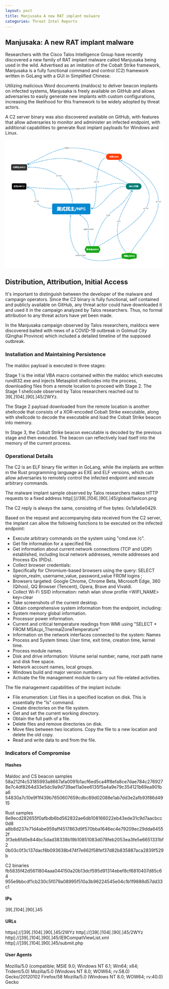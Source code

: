 ```yaml
---
layout: post
title: Manjusaka A new RAT implant malware
categories: Threat Intel Reports
---
```


## Manjusaka: A new RAT implant malware 

Researchers with the Cisco Talos Intelligence Group have recently discovered a new family of RAT implant malware called Manjusaka being used in the wild. Advertised as an imitation of the Cobalt Strike framework, Manjusaka is a fully functional command and control (C2) framework written in GoLang with a GUI in Simplified Chinese.

Utilizing malicious Word documents (maldocs) to deliver beacon implants on infected systems, Manjusaka is freely available on GitHub and allows adversaries to easily generate new implants with custom configurations, increasing the likelihood for this framework to be widely adopted by threat actors.

A C2 server binary was also discovered available on GitHub, with features that allow adversaries to monitor and administer an infected endpoint, with additional capabilities to generate Rust implant payloads for Windows and Linux.

![](/images/manjusaka.png)

## Distribution, Attribution, Initial Access

It's important to distinguish between the developer of the malware and campaign operators. Since the C2 binary is fully functional, self contained and publicly available on GitHub, any threat actor could have downloaded it and used it in the campaign analyzed by Talos researchers. Thus, no formal attribution to any threat actors have yet been made.  

In the Manjusaka campaign observed by Talos researchers, maldocs were discovered baited with news of a COVID-19 outbreak in Golmud City (Qinghai Province) which included a detailed timeline of the supposed outbreak.

### Installation and Maintaining Persistence

The maldoc payload is executed in three stages:

Stage 1 is the initial VBA macro contained within the maldoc which executes rundll32.exe and injects Metasploit shellcodes into the process, downloading files from a remote location to proceed with Stage 2. The Stage 1 shellcode observed by Talos researchers reached out to 39[.]104[.]90[.]45/2WYz.

The Stage 2 payload downloaded from the remote location is another shellcode that consists of a XOR-encoded Cobalt Strike executable, along with shellcode to decode the executable and load the Cobalt Strike beacon into memory.

In Stage 3, the Cobalt Strike beacon executable is decoded by the previous stage and then executed. The beacon can reflectively load itself into the memory of the current process.


### Operational Details

The C2 is an ELF binary file written in GoLang, while the implants are written in the Rust programming language as EXE and ELF versions, which can allow adversaries to remotely control the infected endpoint and execute arbitrary commands. 

The malware implant sample observed by Talos researchers makes HTTP requests to a fixed address http[:]//39[.]104[.]90[.]45/global/favicon.png

The C2 reply is always the same, consisting of five bytes: 0x1a1a6e0429.

Based on the request and accompanying data received from the C2 server, the implant can allow the following functions to be executed on the infected endpoint:

- Execute arbitrary commands on the system using "cmd.exe /c".
- Get file information for a specified file.
- Get information about current network connections (TCP and UDP) established, including local network addresses, remote addresses and  Process IDs (PIDs).
- Collect browser credentials:
- Specifically for Chromium-based browsers using the query: SELECT signon_realm, username_value, password_value FROM logins ;
- Browsers targeted: Google Chrome, Chrome Beta, Microsoft Edge, 360 (Qihoo), QQ Browser (Tencent), Opera, Brave and Vivaldi.
- Collect Wi-Fi SSID information: netsh wlan show profile <WIFI_NAME> key=clear
- Take screenshots of the current desktop.
- Obtain comprehensive system information from the endpoint, including:
- System memory global information.
- Processor power information.
- Current and critical temperature readings from WMI using "SELECT * FROM MSAcpi_ThermalZoneTemperature"
- Information on the network interfaces connected to the system: Names
- Process and System times: User time, exit time, creation time, kernel time.
- Process module names.
- Disk and drive information: Volume serial number, name, root path name and disk free space.
- Network account names, local groups.
- Windows build and major version numbers.
- Activate the file management module to carry out file-related activities.

The file management capabilities of the implant include:
- File enumeration: List files in a specified location on disk. This is essentially the "ls" command.
- Create directories on the file system.
- Get and set the current working directory.
- Obtain the full path of a file.
- Delete files and remove directories on disk.
- Move files between two locations. Copy the file to a new location and delete the old copy.
- Read and write data to and from the file.


### Indicators of Compromise
#### Hashes 
Maldoc and CS beacon samples
58a212f4c53185993a8667afa0091b1acf6ed5ca4ff8efa8ce7dae784c276927
8e7c4df8264d33e5dc9a9d739ae11a0ee6135f5a4a9e79c354121b69ea901ba6
54830a7c10e9f1f439b7650607659cdbc89d02088e1ab7dd3e2afb93f86d4915

Rust samples
8e9ecd282655f0afbdb6bd562832ae6db108166022eb43ede31c9d7aacbcc0d8
a8b8d237e71d4abe959aff4517863d9f570bba1646ec4e79209ec29dda64552f
3f3eb6fd0e844bc5dad38338b19b10851083d078feb2053ea3fe5e6651331bf2
0b03c0f3c137dacf8b093638b474f7e662f58fef37d82b835887aca2839f529b

C2 binaries
fb5835f42d5611804aaa044150a20b13dcf595d91314ebef8cf6810407d85c64
955e9bbcdf1cb230c5f079a08995f510a3b96224545e04c1b1f9889d57dd33c1

#### IPs 
39[.]104[.]90[.]45

#### URLs 
https[://]39[.]104[.]90[.]45/2WYz
http[://]39[.]104[.]90[.]45/2WYz
http[://]39[.]104[.]90[.]45/IE9CompatViewList.xml
http[://]39[.]104[.]90[.]45/submit.php

#### User Agents 
Mozilla/5.0 (compatible; MSIE 9.0; Windows NT 6.1; Win64; x64; Trident/5.0)
Mozilla/5.0 (Windows NT 8.0; WOW64; rv:58.0) Gecko/20120102 Firefox/58
Mozilla/5.0 (Windows NT 8.0; WOW64; rv:40.0) Gecko
